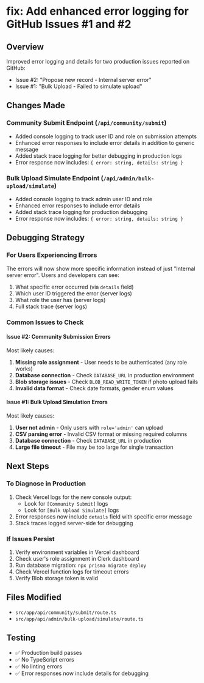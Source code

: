 # fix: Add enhanced error logging for GitHub Issues #1 and #2

## Overview
Improved error logging and details for two production issues reported on GitHub:
- Issue #2: "Propose new record - Internal server error"
- Issue #1: "Bulk Upload - Failed to simulate upload"

## Changes Made

### Community Submit Endpoint (`/api/community/submit`)
- Added console logging to track user ID and role on submission attempts
- Enhanced error responses to include error details in addition to generic message
- Added stack trace logging for better debugging in production logs
- Error response now includes: `{ error: string, details: string }`

### Bulk Upload Simulate Endpoint (`/api/admin/bulk-upload/simulate`)
- Added console logging to track admin user ID and role
- Enhanced error responses to include error details
- Added stack trace logging for production debugging
- Error response now includes: `{ error: string, details: string }`

## Debugging Strategy

### For Users Experiencing Errors
The errors will now show more specific information instead of just "Internal server error". Users and developers can see:
1. What specific error occurred (via `details` field)
2. Which user ID triggered the error (server logs)
3. What role the user has (server logs)
4. Full stack trace (server logs)

### Common Issues to Check

#### Issue #2: Community Submission Errors
Most likely causes:
1. **Missing role assignment** - User needs to be authenticated (any role works)
2. **Database connection** - Check `DATABASE_URL` in production environment
3. **Blob storage issues** - Check `BLOB_READ_WRITE_TOKEN` if photo upload fails
4. **Invalid data format** - Check date formats, gender enum values

#### Issue #1: Bulk Upload Simulation Errors
Most likely causes:
1. **User not admin** - Only users with `role='admin'` can upload
2. **CSV parsing error** - Invalid CSV format or missing required columns
3. **Database connection** - Check `DATABASE_URL` in production
4. **Large file timeout** - File may be too large for single transaction

## Next Steps

### To Diagnose in Production
1. Check Vercel logs for the new console output:
   - Look for `[Community Submit]` logs
   - Look for `[Bulk Upload Simulate]` logs
2. Error responses now include `details` field with specific error message
3. Stack traces logged server-side for debugging

### If Issues Persist
1. Verify environment variables in Vercel dashboard
2. Check user's role assignment in Clerk dashboard
3. Run database migration: `npx prisma migrate deploy`
4. Check Vercel function logs for timeout errors
5. Verify Blob storage token is valid

## Files Modified
- `src/app/api/community/submit/route.ts`
- `src/app/api/admin/bulk-upload/simulate/route.ts`

## Testing
- ✅ Production build passes
- ✅ No TypeScript errors
- ✅ No linting errors
- ✅ Error responses now include details for debugging
